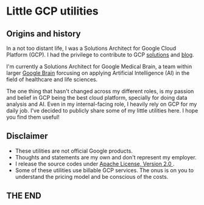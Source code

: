 # Little GCP utilities

## Origins and history
In a not too distant life, I was a Solutions Architect for Google Cloud Platform (GCP). I had the privilege to contribute to
GCP [solutions](https://cloud.google.com/solutions/) and [blog](https://cloud.google.com/blog).

I'm currently a Solutions Architect for Google Medical Brain, a team within larger [Google Brain](https://ai.google/research/teams/brain)
forcusing on applying Artificial Intelligence (AI) in the field of healthcare and life sciences.

The one thing that hasn't changed across my different roles, is my passion and belief in GCP being the best cloud platform,
specially for doing data analysis and AI. Even in my internal-facing role, I heavily rely on GCP for my daily job.
I've decided to publicly share some of my little utilities here. I hope you find them useful!


## Disclaimer

- These utilities are not official Google products.
- Thoughts and statements are my own and don't represent my employer.
- I release the source codes under [Apache License, Version 2.0 ](http://www.apache.org/licenses/LICENSE-2.0).
- Some of these utilities use billable GCP services. The onus is on you to understand the pricing model and be conscious of the costs.

## THE END
